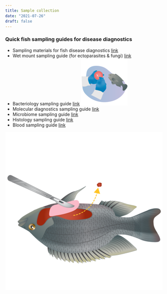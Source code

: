 ```yaml
---
title: Sample collection
date: "2021-07-26"
draft: false
---
```


### Quick fish sampling guides for disease diagnostics

- Sampling materials for fish disease diagnostics [link](https://hdl.handle.net/20.500.12348/4836)
- Wet mount sampling guide (for ectoparasites & fungi) [link](https://hdl.handle.net/20.500.12348/4837)
- Bacteriology sampling guide [link](https://hdl.handle.net/20.500.12348/4840) ![Diagram of resource](/Icon_Manuscript-09.png) 
- Molecular diagnostics sampling guide [link](https://hdl.handle.net/20.500.12348/4841)
- Microbiome sampling guide [link](https://hdl.handle.net/20.500.12348/4838)
- Histology sampling guide [link](https://hdl.handle.net/20.500.12348/4842)
- Blood sampling guide [link](https://hdl.handle.net/20.500.12348/4839)

![Diagram of resource](/Histology-04.png)






